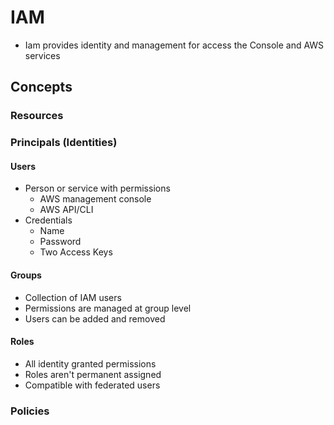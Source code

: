 # IAM
* Iam provides identity and management for access the Console and AWS services

## Concepts
### Resources

### Principals (Identities)
#### Users
  * Person or service with permissions
    * AWS management console
    * AWS API/CLI
  * Credentials
    * Name
    * Password
    * Two Access Keys

#### Groups
  * Collection of IAM users
  * Permissions are managed at group level
  * Users can be added and removed

#### Roles
  * All identity granted permissions
  * Roles aren't permanent assigned
  * Compatible with federated users

### Policies
